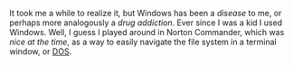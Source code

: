It took me a while to realize it, but Windows has been a _disease_ to me, or perhaps more analogously a _drug addiction_. Ever since I was a kid I used Windows. Well, I guess I played around in Norton Commander, which was _nice at the time_, as a way to easily navigate the file system in a terminal window, or [DOS][1].

[1]: http://en.wikipedia.org/wiki/DOS
